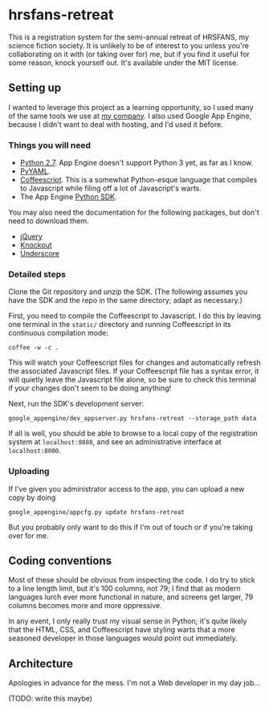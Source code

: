 # hrsfans-retreat

This is a registration system for the semi-annual retreat of HRSFANS, my science fiction society. It
is unlikely to be of interest to you unless you're collaborating on it with (or taking over for) me,
but if you find it useful for some reason, knock yourself out. It's available under the MIT license.


## Setting up

I wanted to leverage this project as a learning opportunity, so I used many of the same tools we use
at [my company](http://www.luminoso.com/). I also used Google App Engine, because I didn't want to
deal with hosting, and I'd used it before.

### Things you will need

  * [Python 2.7](http://python.org/).  App Engine doesn't support Python 3 yet, as far as I know.
  * [PyYAML](http://pyyaml.org/).
  * [Coffeescript](http://coffeescript.org/). This is a somewhat Python-esque language that compiles
    to Javascript while filing off a lot of Javascript's warts.
  * The App Engine [Python SDK](https://cloud.google.com/appengine/downloads).
 
You may also need the documentation for the following packages, but don't need to download them.

  * [jQuery](http://jquery.com/)
  * [Knockout](http://knockoutjs.com/)
  * [Underscore](http://underscorejs.org/)

### Detailed steps

Clone the Git repository and unzip the SDK. (The following assumes you have the SDK and the repo in
the same directory; adapt as necessary.)

First, you need to compile the Coffeescript to Javascript. I do this by leaving one terminal in the
`static/` directory and running Coffeescript in its continuous compilation mode:

    coffee -w -c .

This will watch your Coffeescript files for changes and automatically refresh the associated
Javascript files. If your Coffeescript file has a syntax error, it will quietly leave the Javascript
file alone, so be sure to check this terminal if your changes don't seem to be doing anything!

Next, run the SDK's development server:

    google_appengine/dev_appserver.py hrsfans-retreat --storage_path data

If all is well, you should be able to browse to a local copy of the registration system at
`localhost:8080`, and see an administrative interface at `localhost:8000`.

### Uploading

If I've given you administrator access to the app, you can upload a new copy by doing

    google_appengine/appcfg.py update hrsfans-retreat

But you probably only want to do this if I'm out of touch or if you're taking over for me.


## Coding conventions

Most of these should be obvious from inspecting the code.  I do try to stick to a line length limit,
but it's 100 columns, not 79; I find that as modern languages lurch ever more functional in nature,
and screens get larger, 79 columns becomes more and more oppressive.

In any event, I only really trust my visual sense in Python; it's quite likely that the HTML, CSS,
and Coffeescript have styling warts that a more seasoned developer in those languages would point
out immediately.


## Architecture

Apologies in advance for the mess.  I'm not a Web developer in my day job...

(TODO: write this maybe)
